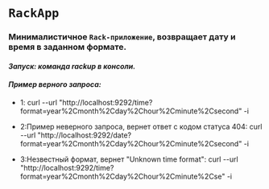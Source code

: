 # `RackApp`

### Минималистичное `Rack-приложение`, возвращает дату и время в заданном формате.

#### *Запуск: команда rackup в консоли.*

#### *Пример верного запроса:*

- 1: curl --url "http://localhost:9292/time?format=year%2Cmonth%2Cday%2Chour%2Cminute%2Csecond" -i

- 2:Пример неверного запроса, вернет ответ с кодом статуса 404:
curl --url "http://localhost:9292/date?format=year%2Cmonth%2Cday%2Chour%2Cminute%2Csecond" -i

- 3:Незвестный формат, вернет "Unknown time format":
curl --url "http://localhost:9292/time?format=year%2Cmonth%2Cday%2Chour%2Cminute%2Cse" -i
